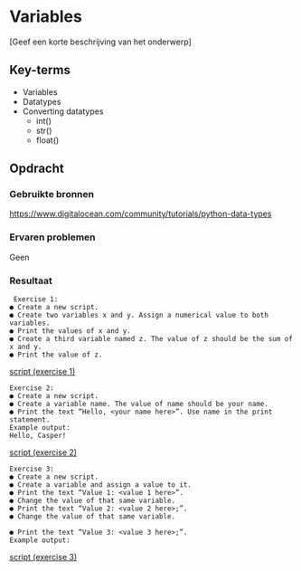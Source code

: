 # Variables
[Geef een korte beschrijving van het onderwerp]

## Key-terms
- Variables
- Datatypes
- Converting datatypes
    - int()
    - str()
    - float()
## Opdracht
### Gebruikte bronnen
https://www.digitalocean.com/community/tutorials/python-data-types

### Ervaren problemen
Geen

### Resultaat
```
 Exercise 1:
● Create a new script.
● Create two variables x and y. Assign a numerical value to both variables.
● Print the values of x and y.
● Create a third variable named z. The value of z should be the sum of x and y.
● Print the value of z.
```
[script (exercise 1)](code/02_1.py)



```
Exercise 2:
● Create a new script.
● Create a variable name. The value of name should be your name.
● Print the text “Hello, <your name here>”. Use name in the print statement.
Example output:
Hello, Casper!
```
[script (exercise 2)](code/02_2.py)


```
Exercise 3:
● Create a new script.
● Create a variable and assign a value to it.
● Print the text “Value 1: <value 1 here>”.
● Change the value of that same variable.
● Print the text “Value 2: <value 2 here>;”.
● Change the value of that same variable.

● Print the text “Value 3: <value 3 here>;”.
Example output:
```
[script (exercise 3)](code/02_3.py)

